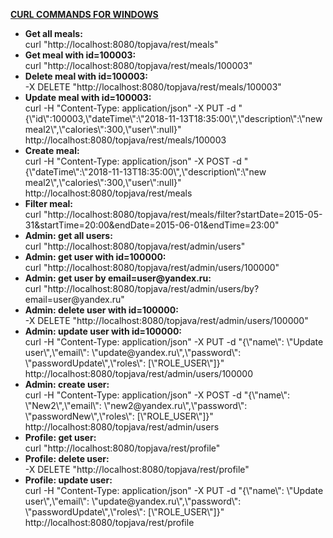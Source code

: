 <ins>**CURL COMMANDS FOR WINDOWS**</ins>
<ul>
<li><b>Get all meals:</b><br>
curl "http://localhost:8080/topjava/rest/meals"</li>

<li><b>Get meal with id=100003:</b><br>
curl "http://localhost:8080/topjava/rest/meals/100003"</li>

<li><b>Delete meal with id=100003:</b><br>
-X DELETE "http://localhost:8080/topjava/rest/meals/100003"</li>

<li><b>Update meal with id=100003:</b><br>
curl -H "Content-Type: application/json" -X PUT -d "{\"id\":100003,\"dateTime\":\"2018-11-13T18:35:00\",\"description\":\"new meal2\",\"calories\":300,\"user\":null}" http://localhost:8080/topjava/rest/meals/100003</li>

<li><b>Create meal:</b><br>
curl -H "Content-Type: application/json" -X POST -d "{\"dateTime\":\"2018-11-13T18:35:00\",\"description\":\"new meal2\",\"calories\":300,\"user\":null}" http://localhost:8080/topjava/rest/meals</li>

<li><b>Filter meal:</b><br>
curl "http://localhost:8080/topjava/rest/meals/filter?startDate=2015-05-31&startTime=20:00&endDate=2015-06-01&endTime=23:00"</li>

<li><b>Admin: get all users:</b><br>
curl "http://localhost:8080/topjava/rest/admin/users"</li>

<li><b>Admin: get user with id=100000:</b><br>
curl "http://localhost:8080/topjava/rest/admin/users/100000"</li>

<li><b>Admin: get user by email=user@yandex.ru:</b><br>
curl "http://localhost:8080/topjava/rest/admin/users/by?email=user@yandex.ru"</li>

<li><b>Admin: delete user with id=100000:</b><br>
-X DELETE "http://localhost:8080/topjava/rest/admin/users/100000"</li>

<li><b>Admin: update user with id=100000:</b><br>
curl -H "Content-Type: application/json" -X PUT -d "{\"name\": \"Update user\",\"email\": \"update@yandex.ru\",\"password\": \"passwordUpdate\",\"roles\": [\"ROLE_USER\"]}" http://localhost:8080/topjava/rest/admin/users/100000</li>

<li><b>Admin: create user:</b><br>
curl -H "Content-Type: application/json" -X POST -d "{\"name\": \"New2\",\"email\": \"new2@yandex.ru\",\"password\": \"passwordNew\",\"roles\": [\"ROLE_USER\"]}" http://localhost:8080/topjava/rest/admin/users</li>

<li><b>Profile: get user:</b><br>
curl "http://localhost:8080/topjava/rest/profile"</li>

<li><b>Profile: delete user:</b><br>
-X DELETE "http://localhost:8080/topjava/rest/profile"</li>

<li><b>Profile: update user:</b><br>
curl -H "Content-Type: application/json" -X PUT -d "{\"name\": \"Update user\",\"email\": \"update@yandex.ru\",\"password\": \"passwordUpdate\",\"roles\": [\"ROLE_USER\"]}" http://localhost:8080/topjava/rest/profile</li>
</ul>